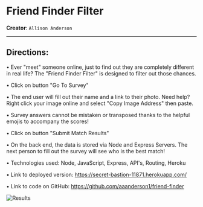 # Friend Finder Filter
**Creator**: `Allison Anderson`
- - -
## Directions:

• Ever "meet" someone online, just to find out they are completely different in real life? The "Friend Finder Filter" is designed to filter out those chances. 

• Click on button "Go To Survey"

• The end user will fill out their name and a link to their photo. Need help? Right click your image online and select "Copy Image Address" then paste.

• Survey answers cannot be mistaken or transposed thanks to the helpful emojis to accompany the scores!

• Click on button "Submit Match Results"

• On the back end, the data is stored via Node and Express Servers. The next person to fill out the survey will see who is the best match!

• Technologies used: Node, JavaScript, Express, API's, Routing, Heroku 

• Link to deployed version: https://secret-bastion-11871.herokuapp.com/

• Link to code on GitHub: https://github.com/aaanderson1/friend-finder

![Results](/friendfinder.png)
